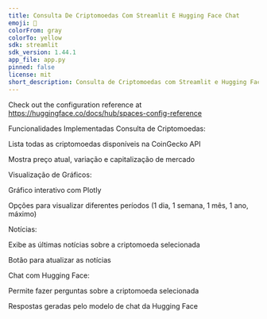 ```yaml
---
title: Consulta De Criptomoedas Com Streamlit E Hugging Face Chat
emoji: 🐢
colorFrom: gray
colorTo: yellow
sdk: streamlit
sdk_version: 1.44.1
app_file: app.py
pinned: false
license: mit
short_description: Consulta de Criptomoedas com Streamlit e Hugging Face Chat
---
```


Check out the configuration reference at https://huggingface.co/docs/hub/spaces-config-reference


Funcionalidades Implementadas
Consulta de Criptomoedas:

Lista todas as criptomoedas disponíveis na CoinGecko API

Mostra preço atual, variação e capitalização de mercado

Visualização de Gráficos:

Gráfico interativo com Plotly

Opções para visualizar diferentes períodos (1 dia, 1 semana, 1 mês, 1 ano, máximo)

Notícias:

Exibe as últimas notícias sobre a criptomoeda selecionada

Botão para atualizar as notícias

Chat com Hugging Face:

Permite fazer perguntas sobre a criptomoeda selecionada

Respostas geradas pelo modelo de chat da Hugging Face
